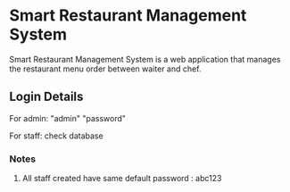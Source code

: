# Smart Restaurant Management System

Smart Restaurant Management System is a web application that manages the restaurant menu order between waiter and chef.

## Login Details

For admin:
"admin"
"password"

For staff:
check database

### Notes

1. All staff created have same default password : abc123
